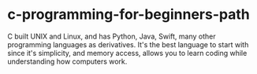 # c-programming-for-beginners-path
C built UNIX and Linux, and has Python, Java, Swift, many other programming languages as derivatives. It's the best language to start with since it's simplicity, and memory access, allows you to learn coding while understanding how computers work.
